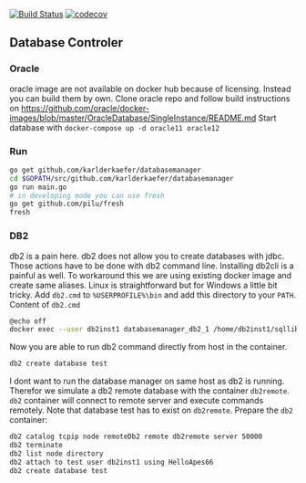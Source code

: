 [![Build Status](https://travis-ci.org/karlderkaefer/databasemanager.png)](https://travis-ci.org/karlderkaefer/databasemanager)
[![codecov](https://codecov.io/gh/karlderkaefer/databasemanager/graph/badge.svg)](https://codecov.io/gh/karlderkaefer/databasemanager)
## Database Controler 

### Oracle
oracle image are not available on docker hub because of licensing.
Instead you can build them by own. 
Clone oracle repo and follow build instructions on https://github.com/oracle/docker-images/blob/master/OracleDatabase/SingleInstance/README.md
Start database with `docker-compose up -d oracle11 oracle12`

### Run
```bash
go get github.com/karlderkaefer/databasemanager
cd $GOPATH/src/github.com/karlderkaefer/databasemanager
go run main.go
# in developing mode you can use fresh
go get github.com/pilu/fresh
fresh
```

### DB2
db2 is a pain here. db2 does not allow you to create databases with jdbc.
Those actions have to be done with db2 command line. 
Installing db2cli is a painful as well.
To workaround this we are using existing docker image and create same aliases.
Linux is straightforward but for Windows a little bit tricky.
Add `db2.cmd` to `%USERPROFILE%\bin` and add this directory to your `PATH`.
Content of `db2.cmd`
```bash
@echo off
docker exec --user db2inst1 databasemanager_db2_1 /home/db2inst1/sqllib/bin/db2 %*
```
Now you are able to run db2 command directly from host in the container.
```bash
db2 create database test
```
I dont want to run the database manager on same host as db2 is running.
Therefor we simulate a db2 remote database with the container `db2remote`.
`db2` container will connect to remote server and execute commands remotely.
Note that database test has to exist on `db2remote`. Prepare the `db2` container:
```bash
db2 catalog tcpip node remoteDb2 remote db2remote server 50000
db2 terminate
db2 list node directory 
db2 attach to test user db2inst1 using HelloApes66
db2 create database test 
```
